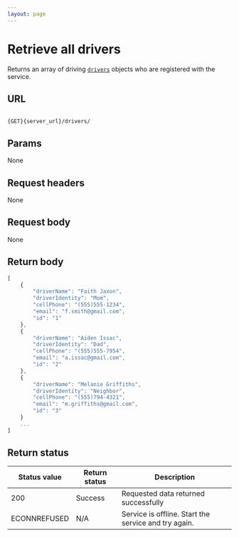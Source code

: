 ```yaml
---
layout: page
---
```

# Retrieve all drivers

Returns an array of driving [`drivers`](drivers) objects who are registered with the service.

## URL

```shell

{GET}{server_url}/drivers/
```

## Params

None

## Request headers

None

## Request body

None

## Return body

```js
[
    {
        "driverName": "Faith Jaxon",
        "driverIdentity": "Mom",
        "cellPhone": "(555)555-1234",
        "email": "f.smith@gmail.com",
        "id": "1"
    },
    {
        "driverName": "Aiden Issac",
        "driverIdentity": "Dad",
        "cellPhone": "(555)555-7954",
        "email": "a.issac@gmail.com",
        "id": "2"
    },
    {
        "driverName": "Melanie Griffiths",
        "driverIdentity": "Neighbor",
        "cellPhone": "(555)794-4321",
        "email": "m.griffiths@gmail.com",
        "id": "3"
    }
    ...
]
```

## Return status

| Status value | Return status | Description |
| ------------- | ----------- | ----------- |
| 200 | Success | Requested data returned successfully |
|  ECONNREFUSED | N/A | Service is offline. Start the service and try again. |
